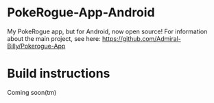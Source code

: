 # PokeRogue-App-Android
 My PokeRogue app, but for Android, now open source! For information about the main project, see here: https://github.com/Admiral-Billy/Pokerogue-App

# Build instructions
 Coming soon(tm)
